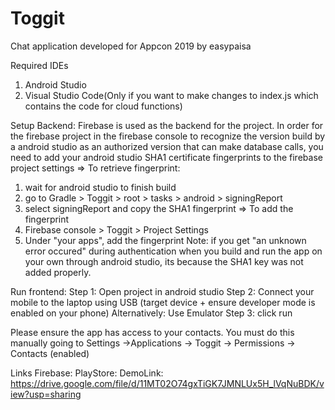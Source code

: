 # Toggit
Chat application developed for Appcon 2019 by easypaisa

Required IDEs
1. Android Studio
2. Visual Studio Code(Only if you want to make changes to index.js which contains the code for cloud functions)

Setup Backend:
Firebase is used as the backend for the project.
In order for the firebase project in the firebase console to recognize the version build by a android studio as an authorized version 
that can make database calls, you need to add your android studio SHA1 certificate fingerprints to the firebase project settings
=> To retrieve fingerprint:
  1. wait for android studio to finish build
  2. go to Gradle > Toggit > root > tasks > android > signingReport
  3. select signingReport and copy the SHA1 fingerprint
=> To add the fingerprint
  1. Firebase console > Toggit > Project Settings
  2. Under "your apps", add the fingerprint
Note: if you get "an unknown error occured" during authentication when you build and run the app on your own through android studio,
its because the SHA1 key was not added properly.

Run frontend:
Step 1: Open project in android studio
Step 2: Connect your mobile to the laptop using USB (target device + ensure developer mode is enabled on your phone)
        Alternatively: Use Emulator
Step 3: click run

Please ensure the app has access to your contacts. You must do this manually going to Settings ->Applications -> Toggit -> Permissions -> Contacts (enabled)

Links
Firebase:
PlayStore:
DemoLink: https://drive.google.com/file/d/11MT02O74gxTiGK7JMNLUx5H_lVqNuBDK/view?usp=sharing
